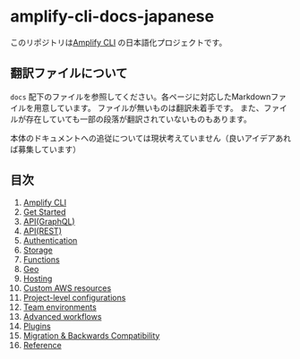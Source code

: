 # amplify-cli-docs-japanese
このリポジトリは[Amplify CLI](https://docs.amplify.aws/cli/) の日本語化プロジェクトです。

## 翻訳ファイルについて

`docs` 配下のファイルを参照してください。各ページに対応したMarkdownファイルを用意しています。
ファイルが無いものは翻訳未着手です。
また、ファイルが存在していても一部の段落が翻訳されていないものもあります。

本体のドキュメントへの追従については現状考えていません（良いアイデアあれば募集しています）

## 目次

1. [Amplify CLI](docs/amplify_cli.md)
2. [Get Started](docs/get_started.md)
3. [API(GraphQL)]()
4. [API(REST)]()
5. [Authentication]()
6. [Storage]()
7. [Functions]()
8. [Geo]()
9. [Hosting]()
10. [Custom AWS resources]()
11. [Project-level configurations]()
12. [Team environments]()
13. [Advanced workflows]()
14. [Plugins]()
15. [Migration & Backwards Compatibility]()
16. [Reference](docs/reference.md)